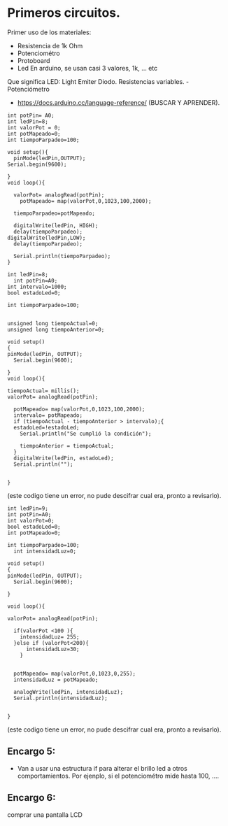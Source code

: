 # Primeros circuitos. 

Primer uso de los materiales: 
- Resistencia de 1k Ohm
- Potenciométro
- Protoboard
- Led
En arduino, se usan casi 3 valores, 1k, ... etc

Que significa LED: Light Emiter Diodo. 
Resistencias variables. - Potenciómetro 
-  https://docs.arduino.cc/language-reference/ (BUSCAR Y APRENDER).

```
int potPin= A0;
int ledPin=8;
int valorPot = 0;
int potMapeado=0; 
int tiempoParpadeo=100;
  
void setup(){
  pinMode(ledPin,OUTPUT);
Serial.begin(9600);
  
}
void loop(){
  
  valorPot= analogRead(potPin);
    potMapeado= map(valorPot,0,1023,100,2000);
  
  tiempoParpadeo=potMapeado;
  
  digitalWrite(ledPin, HIGH);
  delay(tiempoParpadeo);
digitalWrite(ledPin,LOW);
  delay(tiempoParpadeo);
  
  Serial.println(tiempoParpadeo);
}
```
```
int ledPin=8;
  int potPin=A0;
int intervalo=1000;
bool estadoLed=0;

int tiempoParpadeo=100;
  
  
unsigned long tiempoActual=0;
unsigned long tiempoAnterior=0; 

void setup()
{
pinMode(ledPin, OUTPUT);
  Serial.begin(9600);
  
}
void loop(){
  
tiempoActual= millis();
valorPot= analogRead(potPin);

  potMapeado= map(valorPot,0,1023,100,2000);
  intervalo= potMapeado;
  if (tiempoActual - tiempoAnterior > intervalo);{
  estadoLed=!estadoLed;
    Serial.println("Se cumplió la condición");
    
    tiempoAnterior = tiempoActual;
  }
  digitalWrite(ledPin, estadoLed);
  Serial.println("");
  
  
}
```
(este codigo tiene un error, no pude descifrar cual era, pronto a revisarlo). 

```
int ledPin=9;
int potPin=A0;
int valorPot=0;
bool estadoLed=0;
int potMapeado=0;

int tiempoParpadeo=100;
  int intensidadLuz=0;

void setup()
{
pinMode(ledPin, OUTPUT);
  Serial.begin(9600);
  
}

void loop(){
  
valorPot= analogRead(potPin);
  
  if(valorPot <100 ){
    intensidadLuz= 255;
  }else if (valorPot<200){
      intensidadLuz=30;
    } 
  
  
  potMapeado= map(valorPot,0,1023,0,255);
  intensidadLuz = potMapeado;
 
  analogWrite(ledPin, intensidadLuz);
  Serial.println(intensidadLuz);
  
  
}
```
(este codigo tiene un error, no pude descifrar cual era, pronto a revisarlo). 

## Encargo 5: 

- Van a usar una estructura if para alterar el brillo led a otros comportamientos. Por ejenplo, si el potenciométro mide hasta 100, ....

## Encargo 6: 
comprar una pantalla LCD 
